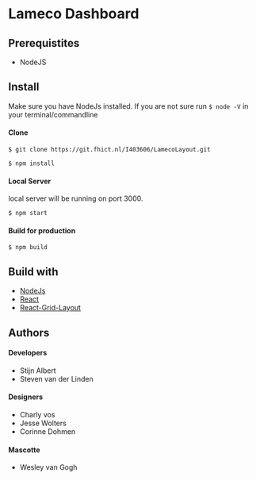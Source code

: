 # Lameco Dashboard

## Prerequistites
* NodeJS

## Install
Make sure you have NodeJs installed. If you are not sure run `$ node -V` in your terminal/commandline

#### Clone
```
$ git clone https://git.fhict.nl/I403606/LamecoLayout.git

$ npm install

```
#### Local Server
local server will be running on port 3000.
```
$ npm start
```
#### Build for production
```
$ npm build
```


## Build with
* [NodeJs]()
* [React]()
* [React-Grid-Layout]()

## Authors

#### Developers
* Stijn Albert
* Steven van der Linden

#### Designers
* Charly vos
* Jesse Wolters
* Corinne Dohmen

#### Mascotte
* Wesley van Gogh
